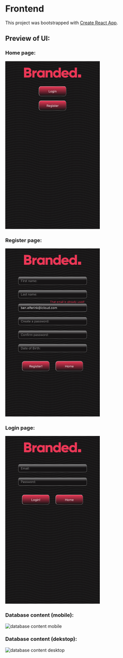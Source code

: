 # Frontend

This project was bootstrapped with [Create React App](https://github.com/facebook/create-react-app).

## Preview of UI:

### Home page:

<img src='./../img/home_ui.png' alt='home page' width='300' />

### Register page:

<img src='./../img/register_ui.png' alt='register page' width='300' />

### Login page:

<img src='./../img/login_ui.png' alt='login page' width='300' />

### Database content (mobile):

<img src='./../img/table_mobile.png' alt='database content mobile' width='300' />

### Database content (dekstop):

<img src='./../img/table_desktop.png' alt='database content desktop' width='500' />
